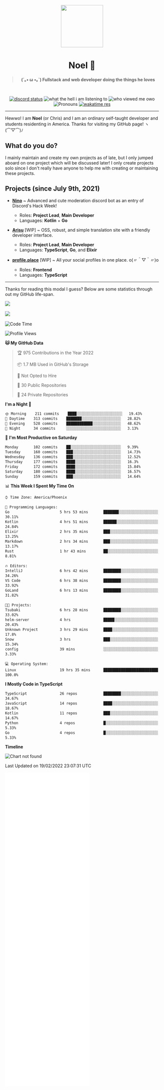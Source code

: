 <div align='center'>
  <div align='center'>
    <img
      src='https://cdn.floofy.dev/art/icons/icon_cinnamonserval.png'
      width='138'
      height='138'
    />
  </div>
  <h1>Noel 🐾</h1>
  <blockquote><strong>(´｡• ω •｡`) Fullstack and web developer doing the things he loves</strong></blockquote>

  <br />

  <a href='https://discord.com/users/280158289667555328' target='_blank'><img alt="discord status" src="https://dev.discordprofiles.me/badge/status/280158289667555328" /></a>
  <img alt="what the hell i am listening to" src="https://dev.discordprofiles.me/badge/spotify/280158289667555328" />
  <img alt="who viewed me owo" src="https://komarev.com/ghpvc/?username=auguwu" />
  <img alt='Pronouns' src='https://img.shields.io/endpoint?url=https://pronoundb.org/shields/6004d014406af11e4593a013' />
  <a href="https://wakatime.com/@auguwu" target='_blank'>
    <img alt='wakatime res' src='https://wakatime.com/badge/user/89736485-42ec-4c0f-a2f3-481db74514dc.svg' />
  </a>
</div>

<hr />

Hewwo! I am **Noel** (or Chris) and I am an ordinary self-taught developer and students residenting in America. Thanks for visiting my GitHub page! ヽ(⌒▽⌒)ﾉ

## What do you do?
I mainly maintain and create my own projects as of late, but I only jumped aboard on one project which will be discussed later! I only create projects
solo since I don't really have anyone to help me with creating or maintaining these projects.

## Projects (since July 9th, 2021)
- [**Nino**](https://nino.sh) ~ Advanced and cute moderation discord bot as an entry of Discord's Hack Week!
  - Roles: **Project Lead**, **Main Developer**
  - Languages: **Kotlin** + **Go**

- [**Arisu**](https://arisu.land) [WIP] ~ OSS, robust, and simple translation site with a friendly developer interface.
  - Roles: **Project Lead**, **Main Developer**
  - Languages: **TypeScript**, **Go**, and **Elixir**

- [**profile.place**](https://profile.place) [WIP] ~ All your social profiles in one place. o(〃＾▽＾〃)o
  - Roles: **Frontend**
  - Languages: **TypeScript**

---

Thanks for reading this modal I guess? Below are some statistics through out my GitHub life-span.

![](https://github-readme-stats.vercel.app/api?username=auguwu&count_private=true&show_icons=true&theme=gruvbox)

![](https://github-readme-stats.vercel.app/api/top-langs/?username=auguwu&layout=compact&theme=gruvbox)

<!--START_SECTION:waka-->
![Code Time](http://img.shields.io/badge/Code%20Time-2%2C744%20hrs%204%20mins-blue)

![Profile Views](http://img.shields.io/badge/Profile%20Views-62-blue)

**🐱 My GitHub Data** 

> 🏆 975 Contributions in the Year 2022
 > 
> 📦 1.7 MB Used in GitHub's Storage 
 > 
> 🚫 Not Opted to Hire
 > 
> 📜 30 Public Repositories 
 > 
> 🔑 24 Private Repositories  
 > 
**I'm a Night 🦉** 

```text
🌞 Morning    211 commits    ████░░░░░░░░░░░░░░░░░░░░░   19.43% 
🌆 Daytime    313 commits    ███████░░░░░░░░░░░░░░░░░░   28.82% 
🌃 Evening    528 commits    ████████████░░░░░░░░░░░░░   48.62% 
🌙 Night      34 commits     ░░░░░░░░░░░░░░░░░░░░░░░░░   3.13%

```
📅 **I'm Most Productive on Saturday** 

```text
Monday       102 commits    ██░░░░░░░░░░░░░░░░░░░░░░░   9.39% 
Tuesday      160 commits    ███░░░░░░░░░░░░░░░░░░░░░░   14.73% 
Wednesday    136 commits    ███░░░░░░░░░░░░░░░░░░░░░░   12.52% 
Thursday     177 commits    ████░░░░░░░░░░░░░░░░░░░░░   16.3% 
Friday       172 commits    ████░░░░░░░░░░░░░░░░░░░░░   15.84% 
Saturday     180 commits    ████░░░░░░░░░░░░░░░░░░░░░   16.57% 
Sunday       159 commits    ███░░░░░░░░░░░░░░░░░░░░░░   14.64%

```


📊 **This Week I Spent My Time On** 

```text
⌚︎ Time Zone: America/Phoenix

💬 Programming Languages: 
Go                       5 hrs 53 mins       ███████░░░░░░░░░░░░░░░░░░   30.11% 
Kotlin                   4 hrs 51 mins       ██████░░░░░░░░░░░░░░░░░░░   24.84% 
Elixir                   2 hrs 35 mins       ███░░░░░░░░░░░░░░░░░░░░░░   13.25% 
Markdown                 2 hrs 34 mins       ███░░░░░░░░░░░░░░░░░░░░░░   13.17% 
Rust                     1 hr 43 mins        ██░░░░░░░░░░░░░░░░░░░░░░░   8.81%

🔥 Editors: 
IntelliJ                 6 hrs 42 mins       ████████░░░░░░░░░░░░░░░░░   34.26% 
VS Code                  6 hrs 38 mins       ████████░░░░░░░░░░░░░░░░░   33.92% 
GoLand                   6 hrs 13 mins       ████████░░░░░░░░░░░░░░░░░   31.82%

🐱‍💻 Projects: 
Tsubaki                  6 hrs 28 mins       ████████░░░░░░░░░░░░░░░░░   33.02% 
helm-server              4 hrs               █████░░░░░░░░░░░░░░░░░░░░   20.43% 
Unknown Project          3 hrs 29 mins       ████░░░░░░░░░░░░░░░░░░░░░   17.8% 
Snow                     3 hrs               ███░░░░░░░░░░░░░░░░░░░░░░   15.34% 
config                   39 mins             ░░░░░░░░░░░░░░░░░░░░░░░░░   3.33%

💻 Operating System: 
Linux                    19 hrs 35 mins      █████████████████████████   100.0%

```

**I Mostly Code in TypeScript** 

```text
TypeScript               26 repos            ████████░░░░░░░░░░░░░░░░░   34.67% 
JavaScript               14 repos            ████░░░░░░░░░░░░░░░░░░░░░   18.67% 
Kotlin                   11 repos            ███░░░░░░░░░░░░░░░░░░░░░░   14.67% 
Python                   4 repos             █░░░░░░░░░░░░░░░░░░░░░░░░   5.33% 
Go                       4 repos             █░░░░░░░░░░░░░░░░░░░░░░░░   5.33%

```


**Timeline**

![Chart not found](https://raw.githubusercontent.com/auguwu/auguwu/master/charts/bar_graph.png) 


 Last Updated on 19/02/2022 23:07:31 UTC
<!--END_SECTION:waka-->

![](./github-metrics.svg)
